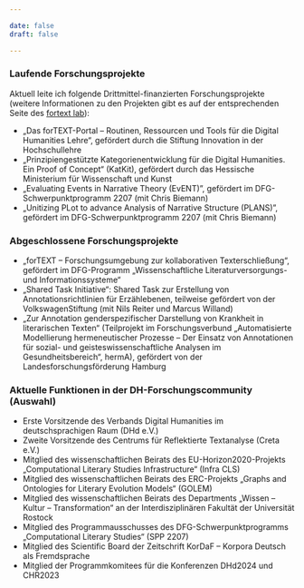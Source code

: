 ```yaml
---

date: false
draft: false

---
```


### Laufende Forschungsprojekte

Aktuell leite ich folgende Drittmittel-finanzierten Forschungsprojekte (weitere Informationen zu den Projekten gibt es auf der entsprechenden Seite des [fortext lab](https://fortext.org/de/projekte/)):
- „Das forTEXT-Portal – Routinen, Ressourcen und Tools für die Digital Humanities Lehre“, gefördert durch die Stiftung Innovation in der Hochschullehre
- „Prinzipiengestützte Kategorienentwicklung für die Digital Humanities. Ein Proof of Concept“ (KatKit), gefördert durch das Hessische Ministerium für Wissenschaft und Kunst 
- „Evaluating Events in Narrative Theory (EvENT)”, gefördert im DFG-Schwerpunktprogramm 2207 (mit Chris Biemann)
- „Unitizing PLot to advance Analysis of Narrative Structure (PLANS)”, gefördert im DFG-Schwerpunktprogramm 2207 (mit Chris Biemann)

### Abgeschlossene Forschungsprojekte

- „forTEXT – Forschungsumgebung zur kollaborativen Texterschließung“, gefördert im DFG-Programm „Wissenschaftliche Literaturversorgungs- und Informationssysteme“
- „Shared Task Initiative“: Shared Task zur Erstellung von Annotationsrichtlinien für Erzählebenen, teilweise gefördert von der VolkswagenStiftung (mit Nils Reiter und Marcus Willand)
- „Zur Annotation genderspezifischer Darstellung von Krankheit in literarischen Texten“ (Teilprojekt im Forschungsverbund „Automatisierte Modellierung hermeneutischer Prozesse – Der Einsatz von Annotationen für sozial- und geisteswissenschaftliche Analysen im Gesundheitsbereich“, hermA), gefördert von der Landesforschungsförderung Hamburg

### Aktuelle Funktionen in der DH-Forschungscommunity (Auswahl)

- Erste Vorsitzende des Verbands Digital Humanities im deutschsprachigen Raum (DHd e.V.) 
- Zweite Vorsitzende des Centrums für Reflektierte Textanalyse (Creta e.V.)
- Mitglied des wissenschaftlichen Beirats des EU-Horizon2020-Projekts „Computational Literary Studies Infrastructure“ (Infra CLS)
- Mitglied des wissenschaftlichen Beirats des ERC-Projekts „Graphs and Ontologies for Literary Evolution Models“ (GOLEM)
- Mitglied des wissenschaftlichen Beirats des Departments „Wissen – Kultur – Transformation“ an der Interdisziplinären Fakultät der Universität Rostock
- Mitglied des Programmausschusses des DFG-Schwerpunktprogramms „Computational Literary Studies“ (SPP 2207)
- Mitglied des Scientific Board der Zeitschrift KorDaF – Korpora Deutsch als Fremdsprache
- Mitglied der Programmkomitees für die Konferenzen DHd2024 und CHR2023



